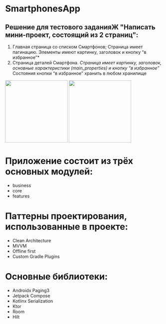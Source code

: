 # SmartphonesApp
## Решение для тестового заданияЖ "Написать мини-проект, состоящий из 2 страниц":

1. Главная страница со списком Смартфонов;
Страница имеет пагинацию. Элементы имеют картинку, заголовок и кнопку “в избранное”*
2. Страница деталей Смартфона.
*Страница имеет картинку, заголовок, основные характеристики (main_properties) и кнопку “в избранное”*
Состояния кнопки “в избранное” хранить в любом хранилище

<p float="left">
  <img src="https://github.com/Rym-bek/SmartphonesApp/assets/91866986/ea33eded-4839-49b5-9f96-394f32f1d99c.png" width="200" />
  <img src="https://github.com/Rym-bek/SmartphonesApp/assets/91866986/8b9a3d74-e31a-4cca-bbf2-46bb5c16445c.png" width="200" />
</p>

# Приложение состоит из трёх основных модулей:
- business
- core
- features

# Паттерны проектирования, использованные в проекте:
- Clean Architecture
- MVVM
- Offline first
- Custom Gradle Plugins

# Основные библиотеки:
- Androidx Paging3
- Jetpack Compose
- Kotlinx Serialization
- Ktor
- Room
- Hilt


